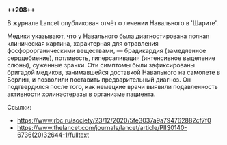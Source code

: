 **++208++**

В журнале Lancet опубликован отчёт о лечении Навального в 'Шарите'.

Медики указывают, что у Навального была диагностирована полная клиническая картина, характерная для отравления фосфорорганическими веществами, — брадикардия (замедленное сердцебиение), потливость, гиперсаливация (интенсивное выделение слюны), суженные зрачки. Эти симптомы были зафиксированы бригадой медиков, занимавшейся доставкой Навального на самолете в Берлин, и позволили поставить предварительный диагноз. Он подтвердился после того, как немецкие врачи выявили подавленность активности холинэстеразы в организме пациента.

Ссылки:
- https://www.rbc.ru/society/23/12/2020/5fe3037a9a794762882cf7f0
- https://www.thelancet.com/journals/lancet/article/PIIS0140-6736(20)32644-1/fulltext
